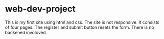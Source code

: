 # web-dev-project

This is my first site using html and css. The site is not responsive.
It consists of four pages. The register and submit button resets the form.
There is no backened involoved.
